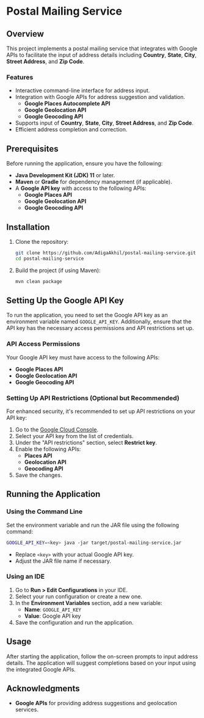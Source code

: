 
# Postal Mailing Service

## Overview
This project implements a postal mailing service that integrates with Google APIs to facilitate the input of address details including **Country**, **State**, **City**, **Street Address**, and **Zip Code**.

### Features
- Interactive command-line interface for address input.
- Integration with Google APIs for address suggestion and validation.
   - **Google Places Autocomplete API**
   - **Google Geolocation API**
   - **Google Geocoding API**
- Supports input of **Country**, **State**, **City**, **Street Address**, and **Zip Code**.
- Efficient address completion and correction.

## Prerequisites
Before running the application, ensure you have the following:
- **Java Development Kit (JDK) 11** or later.
- **Maven** or **Gradle** for dependency management (if applicable).
- A **Google API key** with access to the following APIs:
   - **Google Places API**
   - **Google Geolocation API**
   - **Google Geocoding API**

## Installation

1. Clone the repository:

    ```bash
    git clone https://github.com/AdigaAkhil/postal-mailing-service.git
    cd postal-mailing-service
    ```

2. Build the project (if using Maven):

    ```bash
    mvn clean package
    ```

## Setting Up the Google API Key
To run the application, you need to set the Google API key as an environment variable named `GOOGLE_API_KEY`. Additionally, ensure that the API key has the necessary access permissions and API restrictions set up.

### API Access Permissions
Your Google API key must have access to the following APIs:
- **Google Places API**
- **Google Geolocation API**
- **Google Geocoding API**

### Setting Up API Restrictions (Optional but Recommended)
For enhanced security, it's recommended to set up API restrictions on your API key:

1. Go to the [Google Cloud Console](https://console.cloud.google.com/).
2. Select your API key from the list of credentials.
3. Under the "API restrictions" section, select **Restrict key**.
4. Enable the following APIs:
   - **Places API**
   - **Geolocation API**
   - **Geocoding API**
5. Save the changes.

## Running the Application

### Using the Command Line
Set the environment variable and run the JAR file using the following command:

```bash
GOOGLE_API_KEY=<key> java -jar target/postal-mailing-service.jar
```

- Replace `<key>` with your actual Google API key.
- Adjust the JAR file name if necessary.

### Using an IDE
1. Go to **Run > Edit Configurations** in your IDE.
2. Select your run configuration or create a new one.
3. In the **Environment Variables** section, add a new variable:
   - **Name**: `GOOGLE_API_KEY`
   - **Value**: Google API key
4. Save the configuration and run the application.

## Usage
After starting the application, follow the on-screen prompts to input address details. The application will suggest completions based on your input using the integrated Google APIs.

## Acknowledgments
- **Google APIs** for providing address suggestions and geolocation services.

